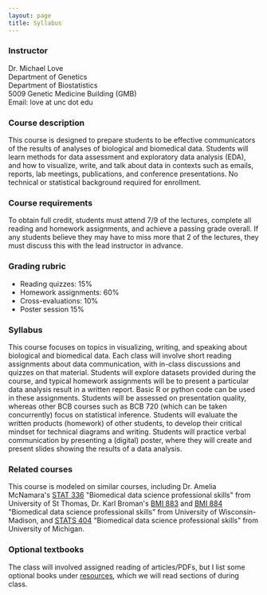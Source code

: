 ```yaml
---
layout: page
title: Syllabus
---
```


### Instructor

Dr. Michael Love <br/>
Department of Genetics <br/>
Department of Biostatistics <br/>
5009 Genetic Medicine Building (GMB) <br/>
Email: love at unc dot edu 

### Course description

This course is designed to prepare students to be effective
communicators of the results of analyses of biological and biomedical
data. Students will learn methods for data assessment and exploratory
data analysis (EDA), and how to visualize, write, and talk about data
in contexts such as emails, reports, lab meetings, publications, and
conference presentations. No technical or statistical background
required for enrollment. 

### Course requirements

To obtain full credit, students must attend 7/9 of the lectures,
complete all reading and homework assignments, and achieve a passing
grade overall. If any students believe they may have to miss more that
2 of the lectures, they must discuss this with the lead instructor
in advance.

### Grading rubric

* Reading quizzes: 15%
* Homework assignments: 60%
* Cross-evaluations: 10%
* Poster session 15%

### Syllabus

This course focuses on topics in visualizing, writing, and speaking
about biological and biomedical data. Each class will involve short
reading assignments about data communication, with in-class
discussions and quizzes on that material. Students will explore
datasets provided during the course, and typical homework assignments
will be to present a particular data analysis result in a written
report. Basic R or python code can be used in these
assignments. Students will be assessed on presentation quality,
whereas other BCB courses such as BCB 720 (which can be taken
concurrently) focus on statistical inference. Students will evaluate
the written products (homework) of other students, to develop their
critical mindset for technical diagrams and writing. Students will
practice verbal communication by presenting a (digital) poster, where
they will create and present slides showing the results of a data
analysis.

### Related courses

This course is modeled on similar courses, including Dr. Amelia McNamara's
[STAT 336](https://www.amelia.mn/STAT336/) 
"Biomedical data science professional skills"
from University of St Thomas, Dr. Karl Broman's 
[BMI 883](https://kbroman.org/BMI883/) and [BMI 884](https://kbroman.org/BMI884/)
"Biomedical data science professional skills"
from University of Wisconsin-Madison, and 
[STATS 404](https://dept.stat.lsa.umich.edu/~ritterma/stat404/syllabus.html) 
"Biomedical data science professional skills"
from University of Michigan. 

### Optional textbooks

The class will involved assigned reading of articles/PDFs, but I list
some optional books under [resources](resources), which we will read
sections of during class. 
